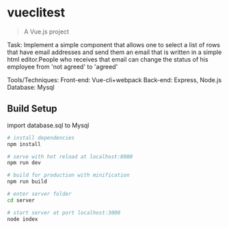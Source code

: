 # vueclitest

> A Vue.js project

Task: Implement a simple component that allows one to select a list of rows that have email addresses and send them an email that is written in a simple html editor.People who receives that email can change the status of his employee from 'not agreed' to 'agreed'

Tools/Techniques:
  Front-end: Vue-cli+webpack
  Back-end: Express, Node.js
  Database: Mysql

## Build Setup

import database.sql to Mysql

``` bash
# install dependencies
npm install

# serve with hot reload at localhost:8080
npm run dev

# build for production with minification
npm run build

# enter server folder
cd server

# start server at port localhost:3000
node index



